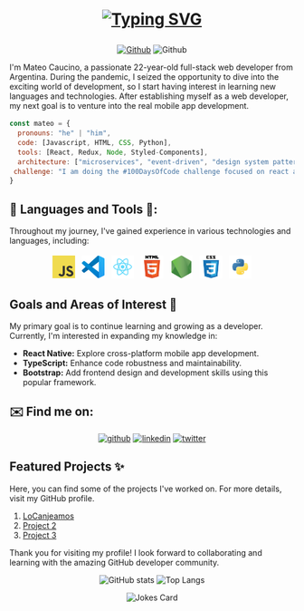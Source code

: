 # <p align="center"> [![Typing SVG](https://readme-typing-svg.demolab.com?font=Lora&weight=500&size=27&duration=4000&pause=900&color=FFFFFF&random=false&width=630&height=46&lines=+Hi+there+%F0%9F%91%8B+;Welcome+to+My+Full+Stack+Dev+Profile++%F0%9F%9A%80+%F0%9F%92%BB)](https://git.io/typing-svg)
</p>

<div align="center">
  
  [![Github](https://img.shields.io/github/followers/matecauci15?label=Follow&style=social)](https://github.com/matecauci15)
  ![Github](https://visitor-badge.laobi.icu/badge?page_id=matecauci15)
</div>

I'm Mateo Caucino, a passionate 22-year-old full-stack web developer from Argentina. During the pandemic, I seized the opportunity to dive into the exciting world of development, so I start having interest in learning new languages and technologies. After establishing myself as a web developer, my next goal is to venture into the real mobile app development.

```javascript
const mateo = {
  pronouns: "he" | "him",
  code: [Javascript, HTML, CSS, Python],
  tools: [React, Redux, Node, Styled-Components],
  architecture: ["microservices", "event-driven", "design system pattern"],
 challenge: "I am doing the #100DaysOfCode challenge focused on react and typescript"
}
```
## 🧰 Languages and Tools 🚀:
Throughout my journey, I've gained experience in various technologies and languages, including:
<p align="center">
<img src="https://raw.githubusercontent.com/github/explore/80688e429a7d4ef2fca1e82350fe8e3517d3494d/topics/javascript/javascript.png" alt="Javascript" height="40" style="vertical-align:top; margin:4px">
<img src="https://raw.githubusercontent.com/github/explore/80688e429a7d4ef2fca1e82350fe8e3517d3494d/topics/visual-studio-code/visual-studio-code.png" alt="VS Code" height="40" style="vertical-align:top; margin:4px">
<img src="https://raw.githubusercontent.com/github/explore/80688e429a7d4ef2fca1e82350fe8e3517d3494d/topics/react/react.png" alt="react" height="40" style="vertical-align:top; margin:4px">
<img src="https://raw.githubusercontent.com/github/explore/80688e429a7d4ef2fca1e82350fe8e3517d3494d/topics/html/html.png" alt="html" height="40" style="vertical-align:top; margin:4px">
<img src="https://raw.githubusercontent.com/github/explore/80688e429a7d4ef2fca1e82350fe8e3517d3494d/topics/nodejs/nodejs.png" alt="node" height="40" style="vertical-align:top; margin:4px">
<img src="https://raw.githubusercontent.com/github/explore/80688e429a7d4ef2fca1e82350fe8e3517d3494d/topics/css/css.png" alt="css" height="40" style="vertical-align:top; margin:4px">
<img src="https://raw.githubusercontent.com/github/explore/80688e429a7d4ef2fca1e82350fe8e3517d3494d/topics/python/python.png" alt="Python" height="40" style="vertical-align:top; margin:4px">
</p>



## Goals and Areas of Interest 🎯

My primary goal is to continue learning and growing as a developer. Currently, I'm interested in expanding my knowledge in:

- **React Native:** Explore cross-platform mobile app development.
- **TypeScript:** Enhance code robustness and maintainability.
- **Bootstrap:** Add frontend design and development skills using this popular framework.

## ✉️ Find me on:
<div align="center">
  <a href="https://github.com/matecauci15"><img src="https://cdn.jsdelivr.net/npm/simple-icons@3.0.1/icons/github.svg" alt="github" height="40"></a>
  <a href="https://www.linkedin.com/in/mateo-caucino/"><img src="https://cdn.jsdelivr.net/npm/simple-icons@3.0.1/icons/linkedin.svg" alt="linkedin" height="40"></a>
  <a href="https://twitter.com/matecaucino"><img src="https://cdn.jsdelivr.net/npm/simple-icons@3.0.1/icons/twitter.svg" alt="twitter" height="40"></a>
</div>



## Featured Projects ✨

Here, you can find some of the projects I've worked on. For more details, visit my GitHub profile.

1. [LoCanjeamos](https://locanjeamos.com.ar)
2. [Project 2](link_to_project_2)
3. [Project 3](link_to_project_3)

Thank you for visiting my profile! I look forward to collaborating and learning with the amazing GitHub developer community.

<div align="center">
  
![GitHub stats](https://github-readme-stats.vercel.app/api?username=matecauci15&show_icons=true&theme=tokyonight)
![Top Langs](https://github-readme-stats.vercel.app/api/top-langs/?username=matecauci15&theme=tokyonight)
</div>



<!-- Markdown -->
<div align="center">
  
![Jokes Card](https://readme-jokes.vercel.app/api)
</div>
